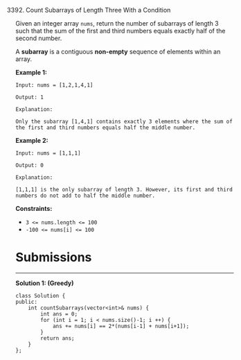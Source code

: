 3392. Count Subarrays of Length Three With a Condition

Given an integer array `nums`, return the number of subarrays of length 3 such that the sum of the first and third numbers equals exactly half of the second number.

A **subarray** is a contiguous **non-empty** sequence of elements within an array.

 

**Example 1:**
```
Input: nums = [1,2,1,4,1]

Output: 1

Explanation:

Only the subarray [1,4,1] contains exactly 3 elements where the sum of the first and third numbers equals half the middle number.
```

**Example 2:**
```
Input: nums = [1,1,1]

Output: 0

Explanation:

[1,1,1] is the only subarray of length 3. However, its first and third numbers do not add to half the middle number.
```
 

**Constraints:**

* `3 <= nums.length <= 100`
* `-100 <= nums[i] <= 100`

# Submissions
---
**Solution 1: (Greedy)**
```
class Solution {
public:
    int countSubarrays(vector<int>& nums) {
        int ans = 0;
        for (int i = 1; i < nums.size()-1; i ++) {
            ans += nums[i] == 2*(nums[i-1] + nums[i+1]);
        }
        return ans;
    }
};
```

